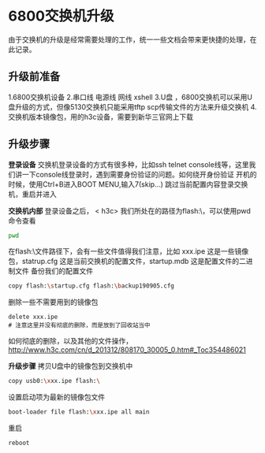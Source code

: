 # 6800交换机升级
由于交换机的升级是经常需要处理的工作，统一一些文档会带来更快捷的处理，在此记录。

## 升级前准备
1.6800交换机设备
2.串口线 电源线 网线 xshell
3.U盘 ，6800交换机可以采用U盘升级的方式，但像5130交换机只能采用tftp scp传输文件的方法来升级交换机
4.交换机版本镜像包，用的h3c设备，需要到新华三官网上下载


## 升级步骤
**登录设备**
交换机登录设备的方式有很多种，比如ssh telnet console线等，这里我们讲一下console线登录时，遇到需要身份验证的问题。如何绕开身份验证
开机的时候，使用Ctrl+B进入BOOT MENU,输入7(skip...)
跳过当前配置内容登录交换机，重启并进入

**交换机内部**
登录设备之后，
\< h3c\>
我们所处在的路径为flash:\，可以使用pwd命令查看
```bash
pwd
```
在flash:\文件路径下，会有一些文件值得我们注意，比如
xxx.ipe 这是一些镜像包，statrup.cfg 这是当前交换机的配置文件，startup.mdb 这是配置文件的二进制文件
备份我们的配置文件
```bash
copy flash:\startup.cfg flash:\backup190905.cfg
```
删除一些不需要用到的镜像包
```
delete xxx.ipe
# 注意这里并没有彻底的删除，而是放到了回收站当中

```
如何彻底的删除，以及其他的文件操作，http://www.h3c.com/cn/d_201312/808170_30005_0.htm#_Toc354486021

**升级步骤**
拷贝U盘中的镜像包到交换机中
```bash
copy usb0:\xxx.ipe flash:\
```
设置启动项为最新的镜像包文件
```bash
boot-loader file flash:\xxx.ipe all main
```
重启
```bash
reboot
```



















